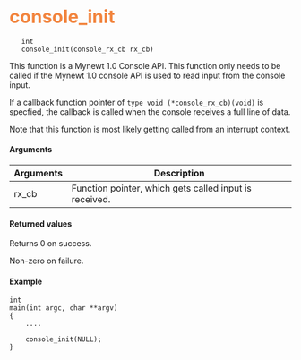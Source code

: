 ## <font color="#F2853F" style="font-size:24pt"> console_init </font>

```no-highlight
   int
   console_init(console_rx_cb rx_cb)
```
This function is a Mynewt 1.0 Console API. This function only needs to be called if the Mynewt 1.0 console API is used to read input from the console input.  

If a callback function pointer of `type void (*console_rx_cb)(void)` is specfied, the callback is called when the console receives a full line of data.

Note that this function is most likely getting called from an interrupt context.

#### Arguments

| Arguments | Description |
|-----------|-------------|
| rx_cb | Function pointer, which gets called input is received.  |

#### Returned values

Returns 0 on success.

Non-zero on failure.

#### Example

```no-highlight
int
main(int argc, char **argv)
{
    ....

    console_init(NULL);
}
```
